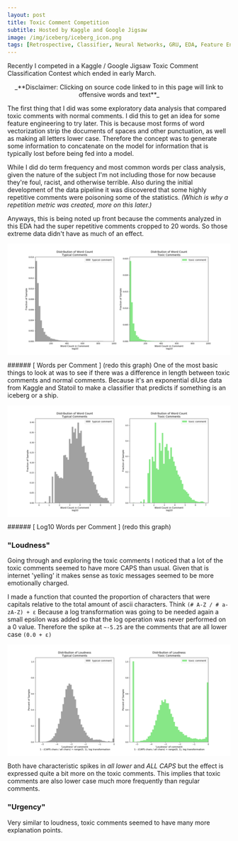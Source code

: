 ```yaml
---
layout: post
title: Toxic Comment Competition
subtitle: Hosted by Kaggle and Google Jigsaw
image: /img/iceberg/iceberg_icon.png
tags: [Retrospective, Classifier, Neural Networks, GRU, EDA, Feature Engineering, Keras, Tensorflow]
---
```


Recently I competed in a Kaggle / Google Jigsaw Toxic Comment Classification Contest which ended in early March.

<p align="center">
_**Disclaimer: Clicking on source code linked to in this page will link to offensive words and text**_
</p>

The first thing that I did was some exploratory data analysis that compared toxic comments with normal comments. I did this to get an idea for some feature engineering to try later. This is because most forms of word vectorization strip the documents of spaces and other punctuation, as well as making all letters lower case. Therefore the concept was to generate some information to concatenate on the model for information that is typically lost before being fed into a model.

While I did do term frequency and most common words per class analysis, given the nature of the subject I'm not including those for now because they're foul, racist, and otherwise terrible.  Also during the initial development of the data pipeline it was discovered that some highly repetitive comments were poisoning some of the statistics. _(Which is why a repetition metric was created, more on this later.)_ 

  Anyways, this is being noted up front because the comments analyzed in this EDA had the super repetitive comments cropped to 20 words. So those extreme data didn't have as much of an effect.

<p align="center">
<img src="/img/words_per_comment.png" width="512" align="middle">
</p>
###### [ Words per Comment ]
(redo this graph)
One of the most basic things to look at was to see if there was a difference in length between toxic comments and normal comments. Because it's an exponential diUse data from Kaggle and Statoil to make a classifier that predicts if something is an iceberg or a ship.

<p align="center">
<img src="/img/log10_words_per_comment.png" width="512" align="middle">
</p>
###### [ Log10 Words per Comment ]
(redo this graph) 

### "Loudness"
Going through and exploring the toxic comments I noticed that a lot of the toxic comments seemed to have more CAPS than usual. Given that is internet 'yelling' it makes sense as toxic messages seemed to be more emotionally charged.

I made a function that counted the proportion of characters that were capitals relative to the total amount of ascii characters. Think `(# A-Z / # a-zA-Z) + ε` Because a log transformation was going to be needed again a small epsilon was added so that the log operation was never performed on a 0 value. Therefore the spike at `~-5.25` are the comments that are all lower case `(0.0 + ε)`

<p align="center">
<img src="/img/log_loudness.png" width="512" align="middle">
</p>

Both have characteristic spikes in _all lower_ and _ALL CAPS_ but the effect is expressed quite a bit more on the toxic comments. This implies that toxic comments are also lower case much more frequently than regular comments.

### "Urgency"
Very similar to loudness, toxic comments seemed to have many more explanation points.
